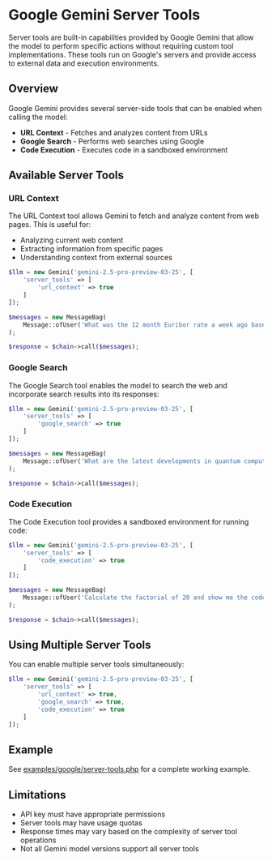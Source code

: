 # Google Gemini Server Tools

Server tools are built-in capabilities provided by Google Gemini that allow the model to perform specific actions without requiring custom tool implementations. These tools run on Google's servers and provide access to external data and execution environments.

## Overview

Google Gemini provides several server-side tools that can be enabled when calling the model:

- **URL Context** - Fetches and analyzes content from URLs
- **Google Search** - Performs web searches using Google
- **Code Execution** - Executes code in a sandboxed environment

## Available Server Tools

### URL Context

The URL Context tool allows Gemini to fetch and analyze content from web pages. This is useful for:

- Analyzing current web content
- Extracting information from specific pages
- Understanding context from external sources

```php
$llm = new Gemini('gemini-2.5-pro-preview-03-25', [
    'server_tools' => [
        'url_context' => true
    ]
]);

$messages = new MessageBag(
    Message::ofUser('What was the 12 month Euribor rate a week ago based on https://www.euribor-rates.eu/en/current-euribor-rates/4/euribor-rate-12-months/')
);

$response = $chain->call($messages);
```

### Google Search

The Google Search tool enables the model to search the web and incorporate search results into its responses:

```php
$llm = new Gemini('gemini-2.5-pro-preview-03-25', [
    'server_tools' => [
        'google_search' => true
    ]
]);

$messages = new MessageBag(
    Message::ofUser('What are the latest developments in quantum computing?')
);

$response = $chain->call($messages);
```

### Code Execution

The Code Execution tool provides a sandboxed environment for running code:

```php
$llm = new Gemini('gemini-2.5-pro-preview-03-25', [
    'server_tools' => [
        'code_execution' => true
    ]
]);

$messages = new MessageBag(
    Message::ofUser('Calculate the factorial of 20 and show me the code')
);

$response = $chain->call($messages);
```

## Using Multiple Server Tools

You can enable multiple server tools simultaneously:

```php
$llm = new Gemini('gemini-2.5-pro-preview-03-25', [
    'server_tools' => [
        'url_context' => true,
        'google_search' => true,
        'code_execution' => true
    ]
]);
```

## Example

See [examples/google/server-tools.php](../examples/google/server-tools.php) for a complete working example.

## Limitations

- API key must have appropriate permissions
- Server tools may have usage quotas
- Response times may vary based on the complexity of server tool operations
- Not all Gemini model versions support all server tools